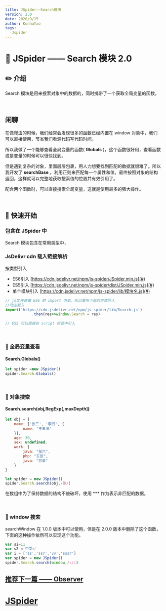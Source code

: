 ```yaml
---
title: JSpider——Search模块
version: 2.0
date: 2020/9/15
author: KonhaYao
tags:
  -Jspider
---
```


# :book: JSpider —— Search 模块 2.0

## :pencil2: 介绍

Search 模块是用来搜索对象中的数据的，同时携带了一个获取全局变量的函数。

<br>

## 闲聊
在做爬虫的时候，我们经常会发现很多的函数已经内置在 window 对象中，我们可以直接使用，节省我们看源代码写代码时间。

所以我做了一个能够查看全局变量的函数( **Globals** )，这个函数很好用，查看函数或是变量的时候可以很快找到。

但是遇到复杂的对象，里面层层包裹，用人力想要找到匹配的数据就很难了。所以我开发了 **searchBase** ，利用正则来匹配每一个属性和值，最终按照对象的结构返回，这样就可以完整地获取搜索值的位置并有效引用了。

配合两个函数时，可以直接搜索全局变量，这就是使用最多的强大操作。

<br>

## :hammer:  快速开始

###  包含在 JSpider 中

Search 模块包含在常用类型中，

### JsDelivr cdn 载入链接解析
按类型引入 
- ES6引入 [https://cdn.jsdelivr.net/npm/js-spider/JSpider.min.js](#)
- ES5引入 [https://cdn.jsdelivr.net/npm/js-spider/dist/JSpider.min.js](#)
- 单个模块引入 [https://cdn.jsdelivr.net/npm/js-spider/lib/模块名.js](#)

```js
// js文件遵循 ES6 的 import 方式，所以要用下面的方式导入
//动态载入
import('https://cdn.jsdelivr.net/npm/js-spider/lib/Search.js')
            .then(res=>window.Search = res)
            
// ES5 可以直接在 script 标签中引入
```

<br>

### :candy: 全局变量查看

#### Search.Globals()

```js
let spider =new JSpider()
spider.Search.Globals()
```

<br>

### :candy: 对象搜索

#### Search.search(obj,RegExp[,maxDepth])

```js
let obj = {
    name: ['张三', '李四', {
        name: '王五张'
    }],
    age: 30,
    sex: undefined,
    work: {
        java: "张六",
        php: "五张",
        java: "目录"
    }
}

let spider = new JSpider()
spider.Search.search(obj,/张/)
```

在数组中为了保持数据的结构不被破坏，使用 *** 作为表示非匹配的数据。

<br>

### :candy: window 搜索
searchWindow 在 1.0.0 版本中可以使用，但是在 2.0.0 版本中删除了这个函数，下面的这种操作依然可以实现这个功能。

```js
var si=11
var s2 ='中文s'
var i = ['ss','ssr','vv','sssr']
var spider = new JSpider()
spider.Search.search(window,/s/i)
```

## [推荐下一篇 —— Observer](./Observer.js)
# [JSpider](../JSpider.md)